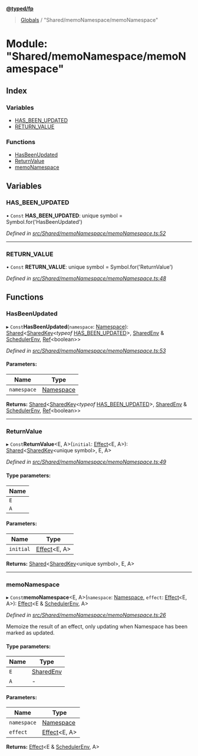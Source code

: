 **[@typed/fp](../README.md)**

> [Globals](../globals.md) / "Shared/memoNamespace/memoNamespace"

# Module: "Shared/memoNamespace/memoNamespace"

## Index

### Variables

* [HAS\_BEEN\_UPDATED](_shared_memonamespace_memonamespace_.md#has_been_updated)
* [RETURN\_VALUE](_shared_memonamespace_memonamespace_.md#return_value)

### Functions

* [HasBeenUpdated](_shared_memonamespace_memonamespace_.md#hasbeenupdated)
* [ReturnValue](_shared_memonamespace_memonamespace_.md#returnvalue)
* [memoNamespace](_shared_memonamespace_memonamespace_.md#memonamespace)

## Variables

### HAS\_BEEN\_UPDATED

• `Const` **HAS\_BEEN\_UPDATED**: unique symbol = Symbol.for('HasBeenUpdated')

*Defined in [src/Shared/memoNamespace/memoNamespace.ts:52](https://github.com/TylorS/typed-fp/blob/f27ba3e/src/Shared/memoNamespace/memoNamespace.ts#L52)*

___

### RETURN\_VALUE

• `Const` **RETURN\_VALUE**: unique symbol = Symbol.for('ReturnValue')

*Defined in [src/Shared/memoNamespace/memoNamespace.ts:48](https://github.com/TylorS/typed-fp/blob/f27ba3e/src/Shared/memoNamespace/memoNamespace.ts#L48)*

## Functions

### HasBeenUpdated

▸ `Const`**HasBeenUpdated**(`namespace`: [Namespace](_shared_core_model_namespace_.namespace.md)): [Shared](_shared_core_model_shared_.shared.md)\<[SharedKey](_shared_core_model_sharedkey_.sharedkey.md)\<*typeof* [HAS\_BEEN\_UPDATED](_shared_memonamespace_memonamespace_.md#has_been_updated)>, [SharedEnv](../interfaces/_shared_core_services_sharedenv_.sharedenv.md) & [SchedulerEnv](../interfaces/_scheduler_schedulerenv_.schedulerenv.md), [Ref](../interfaces/_shared_ref_ref_.ref.md)\<boolean>>

*Defined in [src/Shared/memoNamespace/memoNamespace.ts:53](https://github.com/TylorS/typed-fp/blob/f27ba3e/src/Shared/memoNamespace/memoNamespace.ts#L53)*

#### Parameters:

Name | Type |
------ | ------ |
`namespace` | [Namespace](_shared_core_model_namespace_.namespace.md) |

**Returns:** [Shared](_shared_core_model_shared_.shared.md)\<[SharedKey](_shared_core_model_sharedkey_.sharedkey.md)\<*typeof* [HAS\_BEEN\_UPDATED](_shared_memonamespace_memonamespace_.md#has_been_updated)>, [SharedEnv](../interfaces/_shared_core_services_sharedenv_.sharedenv.md) & [SchedulerEnv](../interfaces/_scheduler_schedulerenv_.schedulerenv.md), [Ref](../interfaces/_shared_ref_ref_.ref.md)\<boolean>>

___

### ReturnValue

▸ `Const`**ReturnValue**\<E, A>(`initial`: [Effect](_effect_effect_.effect.md)\<E, A>): [Shared](_shared_core_model_shared_.shared.md)\<[SharedKey](_shared_core_model_sharedkey_.sharedkey.md)\<unique symbol>, E, A>

*Defined in [src/Shared/memoNamespace/memoNamespace.ts:49](https://github.com/TylorS/typed-fp/blob/f27ba3e/src/Shared/memoNamespace/memoNamespace.ts#L49)*

#### Type parameters:

Name |
------ |
`E` |
`A` |

#### Parameters:

Name | Type |
------ | ------ |
`initial` | [Effect](_effect_effect_.effect.md)\<E, A> |

**Returns:** [Shared](_shared_core_model_shared_.shared.md)\<[SharedKey](_shared_core_model_sharedkey_.sharedkey.md)\<unique symbol>, E, A>

___

### memoNamespace

▸ `Const`**memoNamespace**\<E, A>(`namespace`: [Namespace](_shared_core_model_namespace_.namespace.md), `effect`: [Effect](_effect_effect_.effect.md)\<E, A>): [Effect](_effect_effect_.effect.md)\<E & [SchedulerEnv](../interfaces/_scheduler_schedulerenv_.schedulerenv.md), A>

*Defined in [src/Shared/memoNamespace/memoNamespace.ts:26](https://github.com/TylorS/typed-fp/blob/f27ba3e/src/Shared/memoNamespace/memoNamespace.ts#L26)*

Memoize the result of an effect, only updating when Namespace
has been marked as updated.

#### Type parameters:

Name | Type |
------ | ------ |
`E` | [SharedEnv](../interfaces/_shared_core_services_sharedenv_.sharedenv.md) |
`A` | - |

#### Parameters:

Name | Type |
------ | ------ |
`namespace` | [Namespace](_shared_core_model_namespace_.namespace.md) |
`effect` | [Effect](_effect_effect_.effect.md)\<E, A> |

**Returns:** [Effect](_effect_effect_.effect.md)\<E & [SchedulerEnv](../interfaces/_scheduler_schedulerenv_.schedulerenv.md), A>
